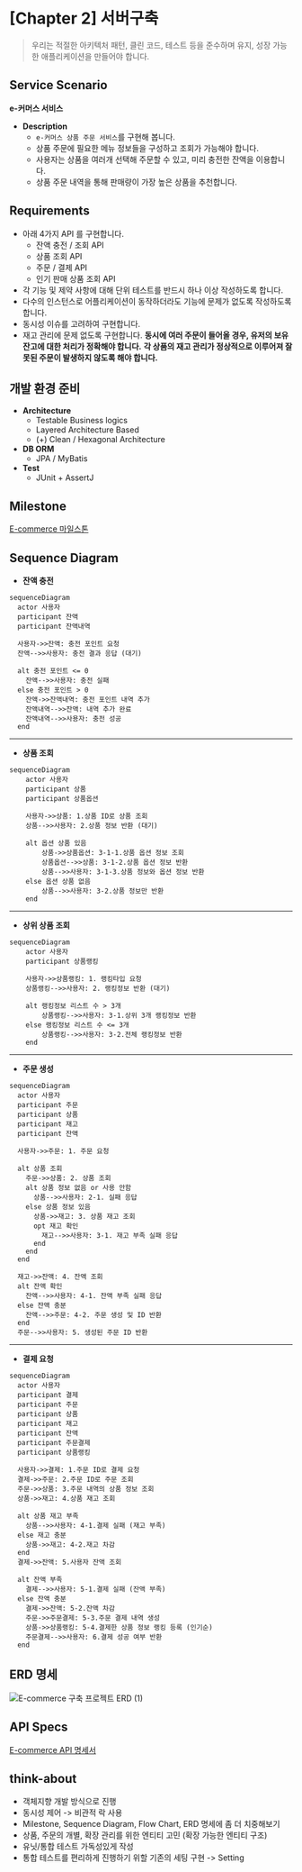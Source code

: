 [Chapter 2] 서버구축
===========================

> 우리는 적절한 아키텍처 패턴, 클린 코드, 테스트 등을 준수하며 유지, 성장 가능한 애플리케이션을 만들어야 합니다.

Service Scenario
----------------
**e-커머스 서비스**
- **Description**
  - `e-커머스 상품 주문 서비스`를 구현해 봅니다.
  - 상품 주문에 필요한 메뉴 정보들을 구성하고 조회가 가능해야 합니다.
  - 사용자는 상품을 여러개 선택해 주문할 수 있고, 미리 충전한 잔액을 이용합니다.
  - 상품 주문 내역을 통해 판매량이 가장 높은 상품을 추천합니다.

Requirements
------------
* 아래 4가지 API 를 구현합니다.
  + 잔액 충전 / 조회 API
  + 상품 조회 API
  + 주문 / 결제 API
  + 인기 판매 상품 조회 API
* 각 기능 및 제약 사항에 대해 단위 테스트를 반드시 하나 이상 작성하도록 합니다.
* 다수의 인스턴스로 어플리케이션이 동작하더라도 기능에 문제가 없도록 작성하도록 합니다.
* 동시성 이슈를 고려하여 구현합니다.
* 재고 관리에 문제 없도록 구현합니다.
**동시에 여러 주문이 들어올 경우, 유저의 보유 잔고에 대한 처리가 정확해야 합니다.**
**각 상품의 재고 관리가 정상적으로 이루어져 잘못된 주문이 발생하지 않도록 해야 합니다.**

개발 환경 준비
--------------
- **Architecture**
    - Testable Business logics
    - Layered Architecture Based
    - (+) Clean / Hexagonal Architecture
- **DB ORM**
    - JPA / MyBatis
- **Test**
    - JUnit + AssertJ

Milestone
----------
[E-commerce 마일스톤](https://github.com/users/yjchoigit/projects/4/views/1)


Sequence Diagram
------------
- **잔액 충전**
```mermaid
sequenceDiagram
  actor 사용자
  participant 잔액
  participant 잔액내역

  사용자->>잔액: 충전 포인트 요청
  잔액-->>사용자: 충전 결과 응답 (대기)

  alt 충전 포인트 <= 0
    잔액-->>사용자: 충전 실패
  else 충전 포인트 > 0
    잔액->>잔액내역: 충전 포인트 내역 추가
    잔액내역-->>잔액: 내역 추가 완료
    잔액내역-->>사용자: 충전 성공
  end
```
----
- **상품 조회**
```mermaid
sequenceDiagram
    actor 사용자
    participant 상품
    participant 상품옵션

    사용자->>상품: 1.상품 ID로 상품 조회
    상품-->>사용자: 2.상품 정보 반환 (대기)

    alt 옵션 상품 있음
        상품->>상품옵션: 3-1-1.상품 옵션 정보 조회
        상품옵션-->>상품: 3-1-2.상품 옵션 정보 반환
        상품-->>사용자: 3-1-3.상품 정보와 옵션 정보 반환
    else 옵션 상품 없음
        상품-->>사용자: 3-2.상품 정보만 반환
    end
```
----
- **상위 상품 조회**
```mermaid
sequenceDiagram
    actor 사용자
    participant 상품랭킹

    사용자->>상품랭킹: 1. 랭킹타입 요청
    상품랭킹-->>사용자: 2. 랭킹정보 반환 (대기)

    alt 랭킹정보 리스트 수 > 3개
        상품랭킹-->>사용자: 3-1.상위 3개 랭킹정보 반환
    else 랭킹정보 리스트 수 <= 3개
        상품랭킹-->>사용자: 3-2.전체 랭킹정보 반환
    end
```
---- 
- **주문 생성**
```mermaid
sequenceDiagram
  actor 사용자
  participant 주문
  participant 상품
  participant 재고
  participant 잔액

  사용자->>주문: 1. 주문 요청

  alt 상품 조회
    주문->>상품: 2. 상품 조회
    alt 상품 정보 없음 or 사용 안함
      상품-->>사용자: 2-1. 실패 응답
    else 상품 정보 있음
      상품->>재고: 3. 상품 재고 조회
      opt 재고 확인
        재고-->>사용자: 3-1. 재고 부족 실패 응답
      end
    end
  end

  재고->>잔액: 4. 잔액 조회
  alt 잔액 확인
    잔액-->>사용자: 4-1. 잔액 부족 실패 응답
  else 잔액 충분
    잔액-->>주문: 4-2. 주문 생성 및 ID 반환
  end
  주문-->>사용자: 5. 생성된 주문 ID 반환
```
----
- **결제 요청**
```mermaid
sequenceDiagram
  actor 사용자
  participant 결제
  participant 주문
  participant 상품
  participant 재고
  participant 잔액
  participant 주문결제
  participant 상품랭킹

  사용자->>결제: 1.주문 ID로 결제 요청
  결제->>주문: 2.주문 ID로 주문 조회
  주문->>상품: 3.주문 내역의 상품 정보 조회
  상품->>재고: 4.상품 재고 조회

  alt 상품 재고 부족
    상품-->>사용자: 4-1.결제 실패 (재고 부족)
  else 재고 충분
    상품->>재고: 4-2.재고 차감
  end
  결제->>잔액: 5.사용자 잔액 조회

  alt 잔액 부족
    결제-->>사용자: 5-1.결제 실패 (잔액 부족)
  else 잔액 충분
    결제->>잔액: 5-2.잔액 차감
    주문->>주문결제: 5-3.주문 결제 내역 생성
    상품->>상품랭킹: 5-4.결제한 상품 정보 랭킹 등록 (인기순)
    주문결제-->>사용자: 6.결제 성공 여부 반환
  end
```

ERD 명세
------
![E-commerce 구축 프로젝트 ERD (1)](https://github.com/yjchoigit/hhplus_week3_4_5/assets/71246526/2d842893-1520-40de-8f13-f60e68f62342)


API Specs
---------
[E-commerce API 명세서](https://yj16.notion.site/E-commerce-API-68acc56110924827bbd26273a9ba84a2)

think-about
---
* 객체지향 개발 방식으로 진행
* 동시성 제어 -> 비관적 락 사용
* Milestone, Sequence Diagram, Flow Chart, ERD 명세에 좀 더 치중해보기
* 상품, 주문의 개별, 확장 관리를 위한 엔티티 고민 (확장 가능한 엔티티 구조)
* 유닛/통합 테스트 가독성있게 작성
* 통합 테스트를 편리하게 진행하기 위할 기존의 세팅 구현 -> Setting
